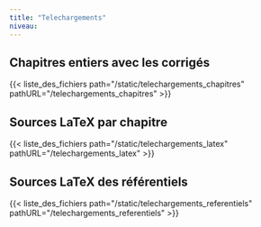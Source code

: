 ```yaml
---
title: "Telechargements"
niveau:
---
```


## Chapitres entiers avec les corrigés

{{< liste_des_fichiers path="/static/telechargements_chapitres" pathURL="/telechargements_chapitres" >}}

## Sources LaTeX par chapitre

{{< liste_des_fichiers path="/static/telechargements_latex" pathURL="/telechargements_latex" >}}

## Sources LaTeX des référentiels

{{< liste_des_fichiers path="/static/telechargements_referentiels" pathURL="/telechargements_referentiels" >}}



